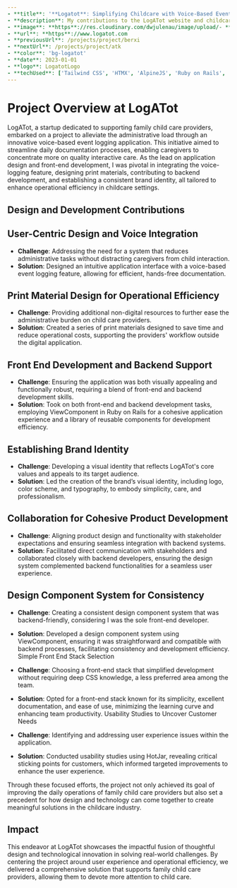 ```yaml
---
- **title**: '**Logatot**: Simplifying Childcare with Voice-Based Event Logging'
- **description**: My contributions to the LogATot website and childcare management system appliation.
- **image**: **https**://res.cloudinary.com/dwjulenau/image/upload/- **ar_16**:9,c_fill,dpr_2.0,f_auto,fl_progressive,q_auto,w_736/v1710941651/josh-portfolio/logatot.jpg
- **url**: **https**://www.logatot.com
- **previousUrl**: /projects/project/berxi
- **nextUrl**: /projects/project/atk
- **color**: 'bg-logatot'
- **date**: 2023-01-01
- **logo**: LogatotLogo
- **techUsed**: ['Tailwind CSS', 'HTMX', 'AlpineJS', 'Ruby on Rails', 'Ruby ViewComponents']
---
```

# Project Overview at LogATot

LogATot, a startup dedicated to supporting family child care providers, embarked on a project to alleviate the administrative load through an innovative voice-based event logging application. This initiative aimed to streamline daily documentation processes, enabling caregivers to concentrate more on quality interactive care. As the lead on application design and front-end development, I was pivotal in integrating the voice-logging feature, designing print materials, contributing to backend development, and establishing a consistent brand identity, all tailored to enhance operational efficiency in childcare settings.

## Design and Development Contributions

## User-Centric Design and Voice Integration

- **Challenge**: Addressing the need for a system that reduces administrative tasks without distracting caregivers from child interaction.
- **Solution**: Designed an intuitive application interface with a voice-based event logging feature, allowing for efficient, hands-free documentation.

## Print Material Design for Operational Efficiency

- **Challenge**: Providing additional non-digital resources to further ease the administrative burden on child care providers.
- **Solution**: Created a series of print materials designed to save time and reduce operational costs, supporting the providers' workflow outside the digital application.

## Front End Development and Backend Support

- **Challenge**: Ensuring the application was both visually appealing and functionally robust, requiring a blend of front-end and backend development skills.
- **Solution**: Took on both front-end and backend development tasks, employing ViewComponent in Ruby on Rails for a cohesive application experience and a library of reusable components for development efficiency.

## Establishing Brand Identity

- **Challenge**: Developing a visual identity that reflects LogATot's core values and appeals to its target audience.
- **Solution**: Led the creation of the brand’s visual identity, including logo, color scheme, and typography, to embody simplicity, care, and professionalism.

## Collaboration for Cohesive Product Development

- **Challenge**: Aligning product design and functionality with stakeholder expectations and ensuring seamless integration with backend systems.
- **Solution**: Facilitated direct communication with stakeholders and collaborated closely with backend developers, ensuring the design system complemented backend functionalities for a seamless user experience.

## Design Component System for Consistency

- **Challenge**: Creating a consistent design component system that was backend-friendly, considering I was the sole front-end developer.
- **Solution**: Developed a design component system using ViewComponent, ensuring it was straightforward and compatible with backend processes, facilitating consistency and development efficiency.
Simple Front End Stack Selection

- **Challenge**: Choosing a front-end stack that simplified development without requiring deep CSS knowledge, a less preferred area among the team.
- **Solution**: Opted for a front-end stack known for its simplicity, excellent documentation, and ease of use, minimizing the learning curve and enhancing team productivity.
Usability Studies to Uncover Customer Needs

- **Challenge**: Identifying and addressing user experience issues within the application.
- **Solution**: Conducted usability studies using HotJar, revealing critical sticking points for customers, which informed targeted improvements to enhance the user experience.

Through these focused efforts, the project not only achieved its goal of improving the daily operations of family child care providers but also set a precedent for how design and technology can come together to create meaningful solutions in the childcare industry.

## Impact

This endeavor at LogATot showcases the impactful fusion of thoughtful design and technological innovation in solving real-world challenges. By centering the project around user experience and operational efficiency, we delivered a comprehensive solution that supports family child care providers, allowing them to devote more attention to child care.
